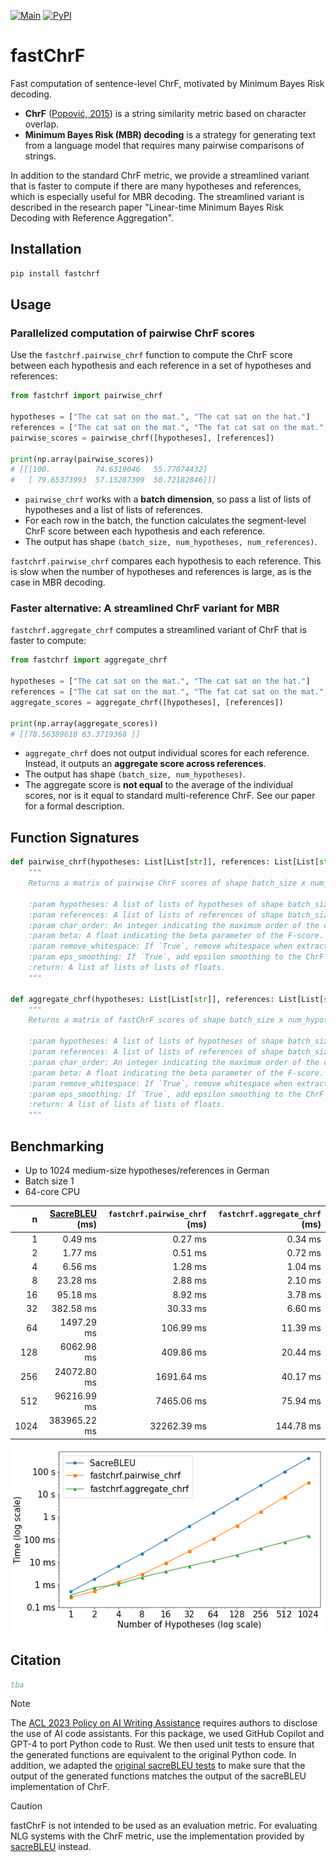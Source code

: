 [![Main](https://github.com/jvamvas/fastchrf/workflows/unittest/badge.svg)](https://github.com/jvamvas/fastchrf/actions/workflows/unittest.yml)
[![PyPI](https://img.shields.io/pypi/v/fastchrf)](https://pypi.python.org/pypi/fastchrf/)

# fastChrF

Fast computation of sentence-level ChrF, motivated by Minimum Bayes Risk decoding.

* **ChrF** ([Popović, 2015](https://aclanthology.org/W15-3049/)) is a string similarity metric based on character overlap.
* **Minimum Bayes Risk (MBR) decoding** is a strategy for generating text from a language model that requires many pairwise comparisons of strings.

In addition to the standard ChrF metric, we provide a streamlined variant that is faster to compute if there are many hypotheses and references, which is especially useful for MBR decoding. The streamlined variant is described in the research paper "Linear-time Minimum Bayes Risk Decoding with Reference Aggregation".

## Installation
```bash
pip install fastchrf
```

## Usage
### Parallelized computation of pairwise ChrF scores
Use the `fastchrf.pairwise_chrf` function to compute the ChrF score between each hypothesis and each reference in a set of hypotheses and references:

```python
from fastchrf import pairwise_chrf

hypotheses = ["The cat sat on the mat.", "The cat sat on the hat."]
references = ["The cat sat on the mat.", "The fat cat sat on the mat.", "A cat sat on a mat."]
pairwise_scores = pairwise_chrf([hypotheses], [references])

print(np.array(pairwise_scores))
# [[[100.          74.6319046   55.77074432]
#   [ 79.65373993  57.15287399  50.72182846]]]
```

* `pairwise_chrf` works with a **batch dimension**, so pass a list of lists of hypotheses and a list of lists of references.
* For each row in the batch, the function calculates the segment-level ChrF score between each hypothesis and each reference.
* The output has shape `(batch_size, num_hypotheses, num_references)`.

`fastchrf.pairwise_chrf` compares each hypothesis to each reference.
This is slow when the number of hypotheses and references is large, as is the case in MBR decoding.

### Faster alternative: A streamlined ChrF variant for MBR
`fastchrf.aggregate_chrf` computes a streamlined variant of ChrF that is faster to compute:

```python
from fastchrf import aggregate_chrf

hypotheses = ["The cat sat on the mat.", "The cat sat on the hat."]
references = ["The cat sat on the mat.", "The fat cat sat on the mat.", "A cat sat on a mat."]
aggregate_scores = aggregate_chrf([hypotheses], [references])

print(np.array(aggregate_scores))
# [[78.56389618 63.3719368 ]]
```

* `aggregate_chrf` does not output individual scores for each reference. Instead, it outputs an **aggregate score across references**.
* The output has shape `(batch_size, num_hypotheses)`.
* The aggregate score is **not equal** to the average of the individual scores, nor is it equal to standard multi-reference ChrF. See our paper for a formal description.

## Function Signatures

```python
def pairwise_chrf(hypotheses: List[List[str]], references: List[List[str]], char_order: int=6, beta: float=2.0, remove_whitespace: bool=True, eps_smoothing: bool=False) -> List[List[List[float]]]:
    """
    Returns a matrix of pairwise ChrF scores of shape batch_size x num_hypotheses x num_references
    
    :param hypotheses: A list of lists of hypotheses of shape batch_size x num_hypotheses
    :param references: A list of lists of references of shape batch_size x num_references
    :param char_order: An integer indicating the maximum order of the character n-grams. Defaults to 6.
    :param beta: A float indicating the beta parameter of the F-score. Defaults to 2.0.
    :param remove_whitespace: If `True`, remove whitespace when extracting character n-grams. Defaults to `True`.
    :param eps_smoothing: If `True`, add epsilon smoothing to the ChrF score. Defaults to `False`.
    :return: A list of lists of lists of floats.
    """

def aggregate_chrf(hypotheses: List[List[str]], references: List[List[str]], char_order: int=6, beta: float=2.0, remove_whitespace: bool=True, eps_smoothing: bool=False) -> List[List[float]]:
    """
    Returns a matrix of fastChrF scores of shape batch_size x num_hypotheses

    :param hypotheses: A list of lists of hypotheses of shape batch_size x num_hypotheses
    :param references: A list of lists of references of shape batch_size x num_references
    :param char_order: An integer indicating the maximum order of the character n-grams. Defaults to 6.
    :param beta: A float indicating the beta parameter of the F-score. Defaults to 2.0.
    :param remove_whitespace: If `True`, remove whitespace when extracting character n-grams. Defaults to `True`.
    :param eps_smoothing: If `True`, add epsilon smoothing to the ChrF score. Defaults to `False`.
    :return: A list of lists of lists of floats.
    """
```

## Benchmarking

* Up to 1024 medium-size hypotheses/references in German
* Batch size 1
* 64-core CPU

|    n | [SacreBLEU](https://github.com/mjpost/sacrebleu) (ms) | `fastchrf.pairwise_chrf` (ms) | `fastchrf.aggregate_chrf` (ms) |
|-----:|---------------:|----------------------------:|-----------------------------:|
|    1 |        0.49 ms |                     0.27 ms |                      0.34 ms |
|    2 |        1.77 ms |                     0.51 ms |                      0.72 ms |
|    4 |        6.56 ms |                     1.28 ms |                      1.04 ms |
|    8 |       23.28 ms |                     2.88 ms |                      2.10 ms |
|   16 |       95.18 ms |                     8.92 ms |                      3.78 ms |
|   32 |      382.58 ms |                    30.33 ms |                      6.60 ms |
|   64 |     1497.29 ms |                   106.99 ms |                     11.39 ms |
|  128 |     6062.98 ms |                   409.86 ms |                     20.44 ms |
|  256 |    24072.80 ms |                  1691.64 ms |                     40.17 ms |
|  512 |    96216.99 ms |                  7465.06 ms |                     75.94 ms |
| 1024 |   383965.22 ms |                 32262.39 ms |                    144.78 ms |

<img src='benchmarking/results.png' width=500 alt="A line graph visualizing the result in the table">

## Citation
```bibtex
tba
```

> [!NOTE]
> The [ACL 2023 Policy on AI Writing Assistance](https://2023.aclweb.org/blog/ACL-2023-policy/) requires authors to disclose the use of AI code assistants. For this package, we used GitHub Copilot and GPT-4 to port Python code to Rust. We then used unit tests to ensure that the generated functions are equivalent to the original Python code. In addition, we adapted the [original sacreBLEU tests](https://github.com/mjpost/sacrebleu/blob/821f4b40b94e550e4cec84416dfcb584789d7af8/test/test_chrf.py) to make sure that the output of the generated functions matches the output of the sacreBLEU implementation of ChrF.

> [!CAUTION]
> fastChrF is not intended to be used as an evaluation metric. For evaluating NLG systems with the ChrF metric, use the implementation provided by [sacreBLEU](https://github.com/mjpost/sacrebleu) instead.
